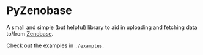 PyZenobase
==========

A small and simple (but helpful) library to aid in uploading and fetching data to/from [Zenobase](https://zenobase.com/).

Check out the examples in `./examples`.
